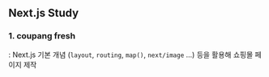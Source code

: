 ## Next.js Study

### 1. coupang fresh
: Next.js 기본 개념 (`layout`, `routing`, `map()`, `next/image` ...) 등을 활용해 쇼핑몰 페이지 제작